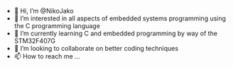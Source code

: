 - 👋 Hi, I’m @NikoJako
- 👀 I’m interested in all aspects of embedded systems programming using the C programming language
- 🌱 I’m currently learning C and embedded programming by way of the STM32F407G
- 💞️ I’m looking to collaborate on better coding techniques 
- 📫 How to reach me ...

<!---
NikoJako/NikoJako is a ✨ special ✨ repository because its `README.md` (this file) appears on your GitHub profile.
You can click the Preview link to take a look at your changes.
--->
